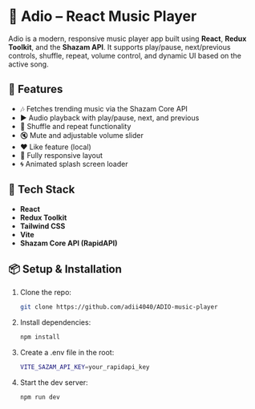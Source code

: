 # 🎵 Adio – React Music Player

Adio is a modern, responsive music player app built using **React**, **Redux Toolkit**, and the **Shazam API**. It supports play/pause, next/previous controls, shuffle, repeat, volume control, and dynamic UI based on the active song.

## 🚀 Features

- 🎶 Fetches trending music via the Shazam Core API
- ▶️ Audio playback with play/pause, next, and previous
- 🔁 Shuffle and repeat functionality
- 🔇 Mute and adjustable volume slider
- ❤️ Like feature (local)
- 📱 Fully responsive layout
- 🌀 Animated splash screen loader

## 🧰 Tech Stack

- **React**
- **Redux Toolkit**
- **Tailwind CSS**
- **Vite**
- **Shazam Core API (RapidAPI)**

## 📦 Setup & Installation

1. Clone the repo:
   ```bash
   git clone https://github.com/adii4040/ADIO-music-player
2. Install dependencies:
    ```bash
    npm install
3. Create a .env file in the root:
   ```bash
   VITE_SAZAM_API_KEY=your_rapidapi_key
4. Start the dev server:
   ```bash
   npm run dev


